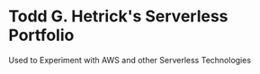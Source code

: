 # Todd G. Hetrick's Serverless Portfolio

Used to Experiment with AWS and other Serverless Technologies
